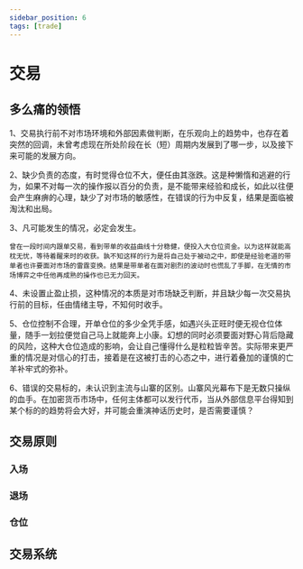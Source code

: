 ```yaml
---
sidebar_position: 6
tags: [trade]
---
```


# 交易

## 多么痛的领悟

1、交易执行前不对市场环境和外部因素做判断，在乐观向上的趋势中，也存在着突然的回调，未曾考虑现在所处阶段在长（短）周期内发展到了哪一步，以及接下来可能的发展方向。

2、缺少负责的态度，有时觉得仓位不大，便任由其涨跌。这是种懒惰和逃避的行为，如果不对每一次的操作报以百分的负责，是不能带来经验和成长，如此以往便会产生麻痹的心理，缺少了对市场的敏感性，在错误的行为中反复，结果是面临被淘汰和出局。

3、凡可能发生的情况，必定会发生。

    曾在一段时间内跟单交易，看到带单的收益曲线十分稳健，便投入大仓位资金。以为这样就能高枕无忧，等待着醒来时的收获。孰不知这样的行为是将自己处于被动之中，即使是经验老道的带单者也许要面对市场的雷霆变换。结果是带单者在面对剧烈的波动时也慌乱了手脚，在无情的市场博弈之中任他再成熟的操作也已无力回天。

4、未设置止盈止损，这种情况的本质是对市场缺乏判断，并且缺少每一次交易执行前的目标，任由情绪主导，不知何时收手。

5、仓位控制不合理，开单仓位的多少全凭手感，如遇兴头正旺时便无视仓位体量，随手一划拉便觉自己马上就能奔上小康。幻想的同时必须要面对野心背后隐藏的风险，这种大仓位造成的影响，会让自己懂得什么是粒粒皆辛苦。实际带来更严重的情况是对信心的打击，接着是在这被打击的心态之中，进行着叠加的谨慎的亡羊补牢式的弥补。

6、错误的交易标的，未认识到主流与山寨的区别。山寨风光幕布下是无数只操纵的血手。在加密货币市场中，任何主体都可以发行代币，当从外部信息平台得知到某个标的的趋势将会大好，并可能会重演神话历史时，是否需要谨慎？

## 交易原则

### 入场

### 退场

### 仓位

## 交易系统
